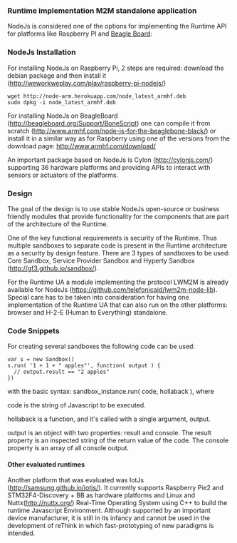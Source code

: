 ### Runtime implementation M2M standalone application

NodeJs is considered one of the options for implementing the Runtime API for platforms like Raspberry PI and [Beagle Board](http://beagleboard.org/bone):

### NodeJs Installation

For installing NodeJs on Raspberry Pi, 2 steps are required: download the debian package and then install it (http://weworkweplay.com/play/raspberry-pi-nodejs/)

    wget http://node-arm.herokuapp.com/node_latest_armhf.deb 
    sudo dpkg -i node_latest_armhf.deb

For installing NodeJs on BeagleBoard (http://beagleboard.org/Support/BoneScript) one can compile it from scratch (http://www.armhf.com/node-js-for-the-beaglebone-black/) or install it in a similar way as for Raspberry using one of the versions from the download page: http://www.armhf.com/download/

An important package based on NodeJs is Cylon (http://cylonjs.com/) supporting 36 hardware platforms and providing APIs to interact with sensors or actuators of the platforms. 

### Design

The goal of the design is to use stable NodeJs open-source or business friendly modules that provide functionality for the components that are part of the architecture of the Runtime.

One of the key functional requirements is security of the Runtime. Thus multiple sandboxes to separate code is present in the Runtime architecture as a security by design feature. There are 3 types of sandboxes to be used: Core Sandbox, Service Provider Sandbox and Hyperty Sandbox (http://gf3.github.io/sandbox/).

For the Runtime UA a module implementing the protocol LWM2M is already available for NodeJs (https://github.com/telefonicaid/lwm2m-node-lib). Special care has to be taken into consideration for having one implementation of the Runtime UA that can also run on the other platforms: browser and H-2-E (Human to Everything) standalone.

### Code Snippets 

For creating several sandboxes the following code can be used:
```
var s = new Sandbox()
s.run( '1 + 1 + " apples"', function( output ) {
  // output.result == "2 apples"
})
```
with the basic syntax: sandbox_instance.run( code, hollaback ), where

code is the string of Javascript to be executed.

hollaback is a function, and it's called with a single argument, output.

output is an object with two properties: result and console. The result property is an inspected string of the return value of the code. The console property is an array of all console output. 

#### Other evaluated runtimes

Another platform that was evaluated was IotJs (http://samsung.github.io/iotjs/). It currently supports Raspberry Pie2 and STM32F4-Discovery + BB as hardware platforms and Linux and Nuttx(http://nuttx.org/) Real-Time Operating System using C++ to build the runtime Javascript Environment. Although supported by an important device manufacturer, it is still in its infancy and cannot be used in the development of reThink in which fast-prototyping of new paradigms is intended. 


